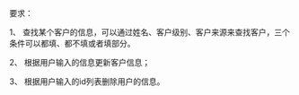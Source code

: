要求：

1、	查找某个客户的信息，可以通过姓名、客户级别、客户来源来查找客户，三个条件可以都填、都不填或者填部分。

2、	根据用户输入的信息更新客户信息；

3、	根据用户输入的id列表删除用户的信息。
